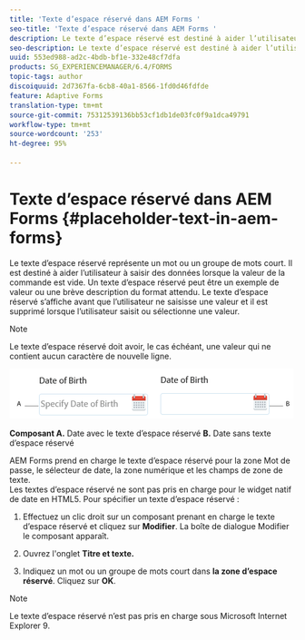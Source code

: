 ```yaml
---
title: 'Texte d’espace réservé dans AEM Forms '
seo-title: 'Texte d’espace réservé dans AEM Forms '
description: Le texte d’espace réservé est destiné à aider l’utilisateur à saisir des données lorsque la valeur de la commande est vide. Il peut s’agir d’un exemple de valeur ou une brève description du format attendu.
seo-description: Le texte d’espace réservé est destiné à aider l’utilisateur à saisir des données lorsque la valeur de la commande est vide. Il peut s’agir d’un exemple de valeur ou une brève description du format attendu.
uuid: 553ed988-ad2c-4bdb-bf1e-332e48cf7dfa
products: SG_EXPERIENCEMANAGER/6.4/FORMS
topic-tags: author
discoiquuid: 2d7367fa-6cb8-40a1-8566-1fd0d46fdfde
feature: Adaptive Forms
translation-type: tm+mt
source-git-commit: 75312539136bb53cf1db1de03fc0f9a1dca49791
workflow-type: tm+mt
source-wordcount: '253'
ht-degree: 95%

---
```



# Texte d’espace réservé dans AEM Forms {#placeholder-text-in-aem-forms}

Le texte d’espace réservé représente un mot ou un groupe de mots court. Il est destiné à aider l’utilisateur à saisir des données lorsque la valeur de la commande est vide. Un texte d’espace réservé peut être un exemple de valeur ou une brève description du format attendu. Le texte d’espace réservé s’affiche avant que l’utilisateur ne saisisse une valeur et il est supprimé lorsque l’utilisateur saisit ou sélectionne une valeur.

>[!NOTE]
>
>Le texte d’espace réservé doit avoir, le cas échéant, une valeur qui ne contient aucun caractère de nouvelle ligne.

![Un composant de date avec et sans le texte d’espace réservé](assets/dat-picker-place-holder-text.png)

**Composant A.** Date avec le texte d’espace réservé  **B.** Date sans texte d’espace réservé

AEM Forms prend en charge le texte d’espace réservé pour la zone Mot de passe, le sélecteur de date, la zone numérique et les champs de zone de texte.\
Les textes d’espace réservé ne sont pas pris en charge pour le widget natif de date en HTML5. Pour spécifier un texte d’espace réservé :

1. Effectuez un clic droit sur un composant prenant en charge le texte d’espace réservé et cliquez sur **Modifier**. La boîte de dialogue Modifier le composant apparaît.

1. Ouvrez l&#39;onglet **Titre et texte.**
1. Indiquez un mot ou un groupe de mots court dans **la zone d’espace réservé**. Cliquez sur **OK**.

>[!NOTE]
>
>Le texte d’espace réservé n’est pas pris en charge sous Microsoft Internet Explorer 9.

